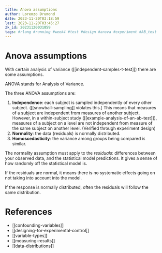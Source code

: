 ```yaml
---
title: Anova assumptions
author: Lorenzo Drumond
date: 2023-11-20T03:18:59
last: 2023-11-20T03:45:27
zk_id: 20231120031859
tags: #rlang #running #week4 #test #design #anova #experiment #AB_test #assumptions #theory #control #designing_running_and_analyzing_experiments #statistics #coursera
---
```



# Anova assumptions
With certain analysis of variance ([[independent-samples-t-test]]) there are some assumptions.

ANOVA stands for Analysis of Variance.

The three ANOVA assumptions are:
1. __Independence__: each subject is sampled independently of every other subject. ([[snowball-sampling]] violates this.) This means that measures of a subject are independent from measures of another subject. However, in a within-subject study ([[example-analysis-of-an-ab-test]]), measures of a subject on a level are not independent from measure of the same subject on another level. (Verified through experiment design)
2. __Normality__: the data (residuals) is normally distributed.
3. __Homoscedasticity__: the variance among groups being compared is similar.

The normality assumption must apply to the _residuals_: differences between your observed data, and the statistical model predictions. It gives a sense of how randomly off the statistical model is.

If the residuals are normal, it means there is no systematic effects going on not taking into account into the model.

If the response is normally distributed, often the residuals will follow the same distribution.

# References
- [[confounding-variables]]
- [[designing-for-experimental-control]]
- [[variable-types]]
- [[measuring-results]]
- [[data-distributions]]
